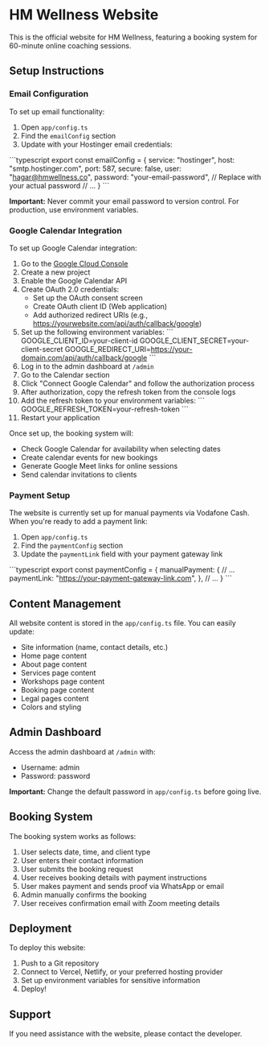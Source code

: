 # HM Wellness Website

This is the official website for HM Wellness, featuring a booking system for 60-minute online coaching sessions.

## Setup Instructions

### Email Configuration

To set up email functionality:

1. Open `app/config.ts`
2. Find the `emailConfig` section
3. Update with your Hostinger email credentials:

\`\`\`typescript
export const emailConfig = {
  service: "hostinger",
  host: "smtp.hostinger.com",
  port: 587,
  secure: false,
  user: "hagar@hmwellness.co",
  password: "your-email-password", // Replace with your actual password
  // ...
}
\`\`\`

**Important:** Never commit your email password to version control. For production, use environment variables.

### Google Calendar Integration

To set up Google Calendar integration:

1. Go to the [Google Cloud Console](https://console.cloud.google.com/)
2. Create a new project
3. Enable the Google Calendar API
4. Create OAuth 2.0 credentials:
   - Set up the OAuth consent screen
   - Create OAuth client ID (Web application)
   - Add authorized redirect URIs (e.g., https://yourwebsite.com/api/auth/callback/google)
5. Set up the following environment variables:
   \`\`\`
   GOOGLE_CLIENT_ID=your-client-id
   GOOGLE_CLIENT_SECRET=your-client-secret
   GOOGLE_REDIRECT_URI=https://your-domain.com/api/auth/callback/google
   \`\`\`
6. Log in to the admin dashboard at `/admin`
7. Go to the Calendar section
8. Click "Connect Google Calendar" and follow the authorization process
9. After authorization, copy the refresh token from the console logs
10. Add the refresh token to your environment variables:
    \`\`\`
    GOOGLE_REFRESH_TOKEN=your-refresh-token
    \`\`\`
11. Restart your application

Once set up, the booking system will:
- Check Google Calendar for availability when selecting dates
- Create calendar events for new bookings
- Generate Google Meet links for online sessions
- Send calendar invitations to clients

### Payment Setup

The website is currently set up for manual payments via Vodafone Cash. When you're ready to add a payment link:

1. Open `app/config.ts`
2. Find the `paymentConfig` section
3. Update the `paymentLink` field with your payment gateway link

\`\`\`typescript
export const paymentConfig = {
  manualPayment: {
    // ...
    paymentLink: "https://your-payment-gateway-link.com",
  },
  // ...
}
\`\`\`

## Content Management

All website content is stored in the `app/config.ts` file. You can easily update:

- Site information (name, contact details, etc.)
- Home page content
- About page content
- Services page content
- Workshops page content
- Booking page content
- Legal pages content
- Colors and styling

## Admin Dashboard

Access the admin dashboard at `/admin` with:

- Username: admin
- Password: password

**Important:** Change the default password in `app/config.ts` before going live.

## Booking System

The booking system works as follows:

1. User selects date, time, and client type
2. User enters their contact information
3. User submits the booking request
4. User receives booking details with payment instructions
5. User makes payment and sends proof via WhatsApp or email
6. Admin manually confirms the booking
7. User receives confirmation email with Zoom meeting details

## Deployment

To deploy this website:

1. Push to a Git repository
2. Connect to Vercel, Netlify, or your preferred hosting provider
3. Set up environment variables for sensitive information
4. Deploy!

## Support

If you need assistance with the website, please contact the developer.
